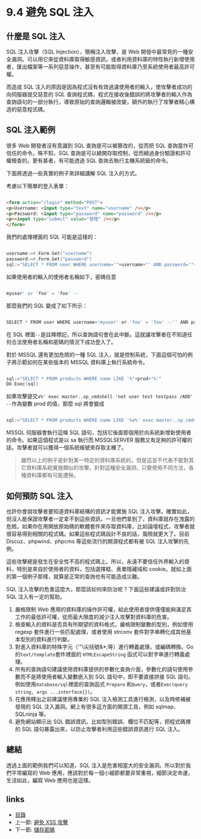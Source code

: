 # 9.4 避免 SQL 注入
## 什麼是 SQL 注入
SQL 注入攻擊（SQL Injection），簡稱注入攻擊，是 Web 開發中最常見的一種安全漏洞。可以用它來從資料庫取得敏感資訊，或者利用資料庫的特性執行新增使用者，匯出檔案等一系列惡意操作，甚至有可能取得資料庫乃至系統使用者最高許可權。

而造成 SQL 注入的原因是因為程式沒有有效過濾使用者的輸入，使攻擊者成功的向伺服器提交惡意的 SQL 查詢程式碼，程式在接收後錯誤的將攻擊者的輸入作為查詢語句的一部分執行，導致原始的查詢邏輯被改變，額外的執行了攻擊者精心構造的惡意程式碼。
## SQL 注入範例
很多 Web 開發者沒有意識到 SQL 查詢是可以被篡改的，從而把 SQL 查詢當作可信任的命令。殊不知，SQL 查詢是可以繞開存取控制，從而繞過身份驗證和許可權檢查的。更有甚者，有可能透過 SQL 查詢去執行主機系統級的命令。

下面將透過一些真實的例子來詳細講解 SQL 注入的方式。

考慮以下簡單的登入表單：
```html

<form action="/login" method="POST">
<p>Username: <input type="text" name="username" /></p>
<p>Password: <input type="password" name="password" /></p>
<p><input type="submit" value="登陸" /></p>
</form>
```

我們的處理裡面的 SQL 可能是這樣的：

```Go

username:=r.Form.Get("username")
password:=r.Form.Get("password")
sql:="SELECT * FROM user WHERE username='"+username+"' AND password='"+password+"'"
```

如果使用者的輸入的使用者名稱如下，密碼任意

```Go

myuser' or 'foo' = 'foo' --
```

那麼我們的 SQL 變成了如下所示：

```Go

SELECT * FROM user WHERE username='myuser' or 'foo' = 'foo' --'' AND password='xxx'
```
在 SQL 裡面`--`是註釋標記，所以查詢語句會在此中斷。這就讓攻擊者在不知道任何合法使用者名稱和密碼的情況下成功登入了。

對於 MSSQL 還有更加危險的一種 SQL 注入，就是控制系統，下面這個可怕的例子將示範如何在某些版本的 MSSQL 資料庫上執行系統命令。

```Go

sql:="SELECT * FROM products WHERE name LIKE '%"+prod+"%'"
Db.Exec(sql)
```
如果攻擊提交`a%' exec master..xp_cmdshell 'net user test testpass /ADD' --`作為變數 prod 的值，那麼 sql 將會變成

```Go

sql:="SELECT * FROM products WHERE name LIKE '%a%' exec master..xp_cmdshell 'net user test testpass /ADD'--%'"
```
MSSQL 伺服器會執行這條 SQL 語句，包括它後面那個用於向系統新增新使用者的命令。如果這個程式是以 sa 執行而 MSSQLSERVER 服務又有足夠的許可權的話，攻擊者就可以獲得一個系統帳號來存取主機了。

>雖然以上的例子是針對某一特定的資料庫系統的，但是這並不代表不能對其它資料庫系統實施類似的攻擊。針對這種安全漏洞，只要使用不同方法，各種資料庫都有可能遭殃。


## 如何預防 SQL 注入
也許你會說攻擊者要知道資料庫結構的資訊才能實施 SQL 注入攻擊。確實如此，但沒人能保證攻擊者一定拿不到這些資訊，一旦他們拿到了，資料庫就存在洩露的危險。如果你在用開放原始碼的軟體套件來存取資料庫，比如論壇程式，攻擊者就很容易得到相關的程式碼。如果這些程式碼設計不良的話，風險就更大了。目前 Discuz、phpwind、phpcms 等這些流行的開源程式都有被 SQL 注入攻擊的先例。

這些攻擊總是發生在安全性不高的程式碼上。所以，永遠不要信任外界輸入的資料，特別是來自於使用者的資料，包括選擇框、表單隱藏域和 cookie。就如上面的第一個例子那樣，就算是正常的查詢也有可能造成災難。

SQL 注入攻擊的危害這麼大，那麼該如何來防治呢 ? 下面這些建議或許對防治 SQL 注入有一定的幫助。

1. 嚴格限制 Web 應用的資料庫的操作許可權，給此使用者提供僅僅能夠滿足其工作的最低許可權，從而最大限度的減少注入攻擊對資料庫的危害。
2. 檢查輸入的資料是否具有所期望的資料格式，嚴格限制變數的型別，例如使用 regexp 套件進行一些匹配處理，或者使用 strconv 套件對字串轉化成其他基本型別的資料進行判斷。
3. 對進入資料庫的特殊字元（'"\尖括號&*;等）進行轉義處理，或編碼轉換。Go 的`text/template`套件裡面的 `HTMLEscapeString` 函式可以對字串進行轉義處理。
4. 所有的查詢語句建議使用資料庫提供的參數化查詢介面，參數化的語句使用參數而不是將使用者輸入變數嵌入到 SQL 語句中，即不要直接拼接 SQL 語句。例如使用`database/sql`裡面的查詢函式 `Prepare` 和`Query`，或者`Exec(query string, args ...interface{})`。
5. 在應用釋出之前建議使用專業的 SQL 注入檢測工具進行檢測，以及時修補被發現的 SQL 注入漏洞。網上有很多這方面的開源工具，例如 sqlmap、SQLninja 等。
6. 避免網站顯示出 SQL 錯誤資訊，比如型別錯誤、欄位不匹配等，把程式碼裡的 SQL 語句暴露出來，以防止攻擊者利用這些錯誤資訊進行 SQL 注入。

## 總結
透過上面的範例我們可以知道，SQL 注入是危害相當大的安全漏洞。所以對於我們平常編寫的 Web 應用，應該對於每一個小細節都要非常重視，細節決定命運，生活如此，編寫 Web 應用也是這樣。

## links
   * [目錄](preface.md)
   * 上一節: [避免 XSS 攻擊](09.3.md)
   * 下一節: [儲存密碼](09.5.md)
